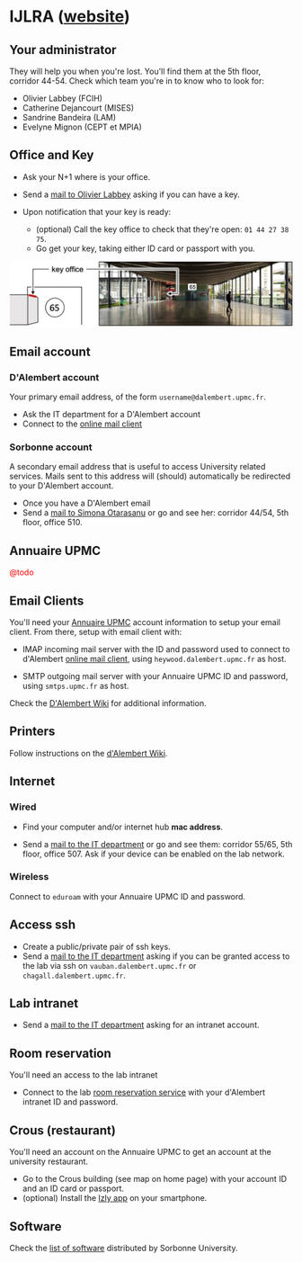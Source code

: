 # IJLRA ([website](http://www.dalembert.upmc.fr))

## Your administrator

They will help you when you're lost. You'll find them at the 5th floor, corridor 44-54. Check which team you're in to know who to look for:


- Olivier Labbey (FCIH)
- Catherine Dejancourt (MISES)
- Sandrine Bandeira (LAM)
- Evelyne Mignon (CEPT et MPIA)


## Office and Key

- Ask your N+1 where is your office.

- Send a [mail to Olivier Labbey](mailto:labbey@dalembert.upmc.fr) asking if you can have a key.

- Upon notification that your key is ready:
    - (optional) Call the key office to check that they're open: `01 44 27 38 75`.
    - Go get your key, taking either ID card or passport with you.

![Screenshot](img/map_key_office.jpg)


## Email account

### D'Alembert account

Your primary email address, of the form `username@dalembert.upmc.fr`.

- Ask the IT department for a D'Alembert account
- Connect to the [online mail client](https://webmail.dalembert.upmc.fr/)


### Sorbonne account

A secondary email address that is useful to access University related services. Mails sent to this address will (should) automatically be redirected to your D'Alembert account.

- Once you have a D'Alembert email
- Send a [mail to Simona Otarasanu](mailto:simona.otarasanu@upmc.fr) or go and see her: corridor 44/54, 5th floor, office 510.


## Annuaire UPMC

<span style="color:red">@todo</span>

## Email Clients

You'll need your [Annuaire UPMC](https://www.annuaire.upmc.fr/upmc/indexPage.upmc) account information to setup your email client. From there, setup with email client with:

- IMAP incoming mail server with the ID and password used to connect to d'Alembert [online mail client](https://webmail.dalembert.upmc.fr/), using `heywood.dalembert.upmc.fr` as host.

- SMTP outgoing mail server with your Annuaire UPMC ID and password, using `smtps.upmc.fr` as host.

Check the [D'Alembert Wiki](http://wiki.dalembert.upmc.fr/pmwiki/pmwiki.php?n=Dalembert.Messagerie#Comptes_dalembert.upmc.fr) for additional information.


## Printers

Follow instructions on the [d'Alembert Wiki](http://wiki.dalembert.upmc.fr/pmwiki/pmwiki.php?n=Dalembert.Imprimantes).


## Internet

### Wired

- Find your computer and/or internet hub **mac address**.

- Send a [mail to the IT department](mailto:info@dalembert.upmc.fr) or go and see them: corridor 55/65, 5th floor, office 507. Ask if your device can be enabled on the lab network.


### Wireless

Connect to `eduroam` with your Annuaire UPMC ID and password.


## Access ssh

- Create a public/private pair of ssh keys.
- Send a [mail to the IT department](mailto:info@dalembert.upmc.fr) asking if you can be granted access to the lab via ssh on `vauban.dalembert.upmc.fr` or `chagall.dalembert.upmc.fr`.


## Lab intranet

- Send a [mail to the IT department](mailto:info@dalembert.upmc.fr) asking for an intranet account.


## Room reservation

You'll need an access to the lab intranet

- Connect to the lab [room reservation service](http://www.dalembert.upmc.fr/grr/week_all.php?area=2) with your d'Alembert intranet ID and password.


## Crous (restaurant)

You'll need an account on the Annuaire UPMC to get an account at the university restaurant.

- Go to the Crous building (see map on home page) with your account ID and an ID card or passport.
- (optional) Install the [Izly app](https://www.izly.fr/) on your smartphone.


## Software

Check the [list of software](http://logiciels.upmc.fr/fr/index.html) distributed by Sorbonne University.